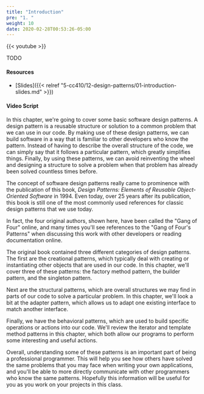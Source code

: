 ```yaml
---
title: "Introduction"
pre: "1. "
weight: 10
date: 2020-02-28T00:53:26-05:00
---
```


{{< youtube >}}

TODO

#### Resources

* [Slides]({{< relref "5-cc410/12-design-patterns/01-introduction-slides.md" >}})

#### Video Script

In this chapter, we're going to cover some basic software design patterns. A design pattern is a reusable structure or solution to a common problem that we can use in our code. By making use of these design patterns, we can build software in a way that is familiar to other developers who know the pattern. Instead of having to describe the overall structure of the code, we can simply say that it follows a particular pattern, which greatly simplifies things. Finally, by using these patterns, we can avoid reinventing the wheel and designing a structure to solve a problem when that problem has already been solved countless times before.

The concept of software design patterns really came to prominence with the publication of this book, _Design Patterns: Elements of Reusable Object-Oriented Software_ in 1994. Even today, over 25 years after its publication, this book is still one of the most commonly used references for classic design patterns that we use today.

In fact, the four original authors, shown here, have been called the "Gang of Four" online, and many times you'll see references to the "Gang of Four's Patterns" when discussing this work with other developers or reading documentation online.

The original book contained three different categories of design patterns. The first are the creational patterns, which typically deal with creating or instantiating other objects that are used in our code. In this chapter, we'll cover three of these patterns: the factory method pattern, the builder pattern, and the singleton pattern. 

Next are the structural patterns, which are overall structures we may find in parts of our code to solve a particular problem. In this chapter, we'll look a bit at the adapter pattern, which allows us to adapt one existing interface to match another interface.

Finally, we have the behavioral patterns, which are used to build specific operations or actions into our code. We'll review the iterator and template method patterns in this chapter, which both allow our programs to perform some interesting and useful actions.

Overall, understanding some of these patterns is an important part of being a professional programmer. This will help you see how others have solved the same problems that you may face when writing your own applications, and you'll be able to more directly communicate with other programmers who know the same patterns. Hopefully this information will be useful for you as you work on your projects in this class.